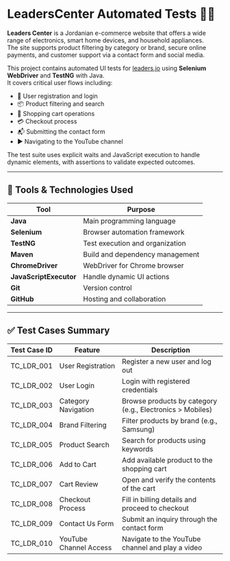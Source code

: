 # LeadersCenter Automated Tests 🛒🧪

**Leaders Center** is a Jordanian e-commerce website that offers a wide range of electronics, smart home devices, and household appliances.  
The site supports product filtering by category or brand, secure online payments, and customer support via a contact form and social media.

This project contains automated UI tests for [leaders.jo](https://leaders.jo) using **Selenium WebDriver** and **TestNG** with Java.  
It covers critical user flows including:

- 🔐 User registration and login  
- 📦 Product filtering and search  
- 🛒 Shopping cart operations  
- 💳 Checkout process  
- 📬 Submitting the contact form  
- ▶️ Navigating to the YouTube channel

The test suite uses explicit waits and JavaScript execution to handle dynamic elements, with assertions to validate expected outcomes.

---

## 🧰 Tools & Technologies Used

| Tool           | Purpose                            |
|----------------|------------------------------------|
| **Java**       | Main programming language          |
| **Selenium**   | Browser automation framework       |
| **TestNG**     | Test execution and organization    |
| **Maven**      | Build and dependency management    |
| **ChromeDriver** | WebDriver for Chrome browser     |
| **JavaScriptExecutor** | Handle dynamic UI actions |
| **Git**        | Version control                    |
| **GitHub**     | Hosting and collaboration          |

---

## ✅ Test Cases Summary

| Test Case ID  | Feature                  | Description                                             |
|---------------|--------------------------|---------------------------------------------------------|
| TC_LDR_001    | User Registration        | Register a new user and log out                         |
| TC_LDR_002    | User Login               | Login with registered credentials                       |
| TC_LDR_003    | Category Navigation      | Browse products by category (e.g., Electronics > Mobiles) |
| TC_LDR_004    | Brand Filtering          | Filter products by brand (e.g., Samsung)                |
| TC_LDR_005    | Product Search           | Search for products using keywords                      |
| TC_LDR_006    | Add to Cart              | Add available product to the shopping cart              |
| TC_LDR_007    | Cart Review              | Open and verify the contents of the cart                |
| TC_LDR_008    | Checkout Process         | Fill in billing details and proceed to checkout         |
| TC_LDR_009    | Contact Us Form          | Submit an inquiry through the contact form             |
| TC_LDR_010    | YouTube Channel Access   | Navigate to the YouTube channel and play a video        |
